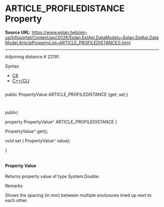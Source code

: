 # ARTICLE_PROFILEDISTANCE Property

**Source URL:** https://www.eplan.help/en-us/Infoportal/Content/api/2026/Eplan.EplApi.DataModelu~Eplan.EplApi.DataModel.ArticlePropertyList~ARTICLE_PROFILEDISTANCE().html

---

Adjoining distance # 22191.

Syntax

- [C#](#i-syntax-CS)
- [C++/CLI](#i-syntax-CPP2005)

```
```
public PropertyValue ARTICLE_PROFILEDISTANCE {get; set;}
```
```

```
```
public:

property PropertyValue^ ARTICLE_PROFILEDISTANCE {

   PropertyValue^ get();

   void set (    PropertyValue^ value);

}
```
```

#### Property Value

Returns property value of type System.Double.

Remarks

Shows the spacing (in mm) between multiple enclosures lined up next to each other.
